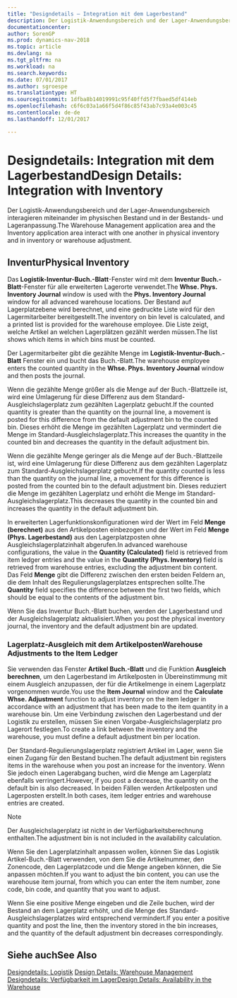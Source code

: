 ```yaml
---
title: "Designdetails – Integration mit dem Lagerbestand"
description: Der Logistik-Anwendungsbereich und der Lager-Anwendungsbereich interagieren miteinander im physischen Bestand und in der Bestands- und Lageranpassung.
documentationcenter: 
author: SorenGP
ms.prod: dynamics-nav-2018
ms.topic: article
ms.devlang: na
ms.tgt_pltfrm: na
ms.workload: na
ms.search.keywords: 
ms.date: 07/01/2017
ms.author: sgroespe
ms.translationtype: HT
ms.sourcegitcommit: 1dfba8b14019991c95f40ffd5f7fbaed5df414eb
ms.openlocfilehash: c6f6c03a1a66f5d4f86c85f43ab7c93a4e003c45
ms.contentlocale: de-de
ms.lasthandoff: 12/01/2017

---
```

# <a name="design-details-integration-with-inventory"></a><span data-ttu-id="47ce6-103">Designdetails: Integration mit dem Lagerbestand</span><span class="sxs-lookup"><span data-stu-id="47ce6-103">Design Details: Integration with Inventory</span></span>
<span data-ttu-id="47ce6-104">Der Logistik-Anwendungsbereich und der Lager-Anwendungsbereich interagieren miteinander im physischen Bestand und in der Bestands- und Lageranpassung.</span><span class="sxs-lookup"><span data-stu-id="47ce6-104">The Warehouse Management application area and the Inventory application area interact with one another in physical inventory and in inventory or warehouse adjustment.</span></span>  
  
## <a name="physical-inventory"></a><span data-ttu-id="47ce6-105">Inventur</span><span class="sxs-lookup"><span data-stu-id="47ce6-105">Physical Inventory</span></span>  
 <span data-ttu-id="47ce6-106">Das **Logistik-Inventur-Buch.-Blatt**-Fenster wird mit dem **Inventur Buch.-Blatt**-Fenster für alle erweiterten Lagerorte verwendet.</span><span class="sxs-lookup"><span data-stu-id="47ce6-106">The **Whse. Phys. Inventory Journal** window is used with the **Phys. Inventory Journal** window for all advanced warehouse locations.</span></span> <span data-ttu-id="47ce6-107">Der Bestand auf Lagerplatzebene wird berechnet, und eine gedruckte Liste wird für den Lagermitarbeiter bereitgestellt.</span><span class="sxs-lookup"><span data-stu-id="47ce6-107">The inventory on bin level is calculated, and a printed list is provided for the warehouse employee.</span></span> <span data-ttu-id="47ce6-108">Die Liste zeigt, welche Artikel an welchen Lagerplätzen gezählt werden müssen.</span><span class="sxs-lookup"><span data-stu-id="47ce6-108">The list shows which items in which bins must be counted.</span></span>  
  
 <span data-ttu-id="47ce6-109">Der Lagermitarbeiter gibt die gezählte Menge im **Logistik-Inventur-Buch.-Blatt** Fenster ein und bucht das Buch.-Blatt.</span><span class="sxs-lookup"><span data-stu-id="47ce6-109">The warehouse employee enters the counted quantity in the **Whse. Phys. Inventory Journal** window and then posts the journal.</span></span>  
  
 <span data-ttu-id="47ce6-110">Wenn die gezählte Menge größer als die Menge auf der Buch.-Blattzeile ist, wird eine Umlagerung für diese Differenz aus dem Standard-Ausgleichslagerplatz zum gezählten Lagerplatz gebucht.</span><span class="sxs-lookup"><span data-stu-id="47ce6-110">If the counted quantity is greater than the quantity on the journal line, a movement is posted for this difference from the default adjustment bin to the counted bin.</span></span> <span data-ttu-id="47ce6-111">Dieses erhöht die Menge im gezählten Lagerplatz und vermindert die Menge im Standard-Ausgleichslagerplatz.</span><span class="sxs-lookup"><span data-stu-id="47ce6-111">This increases the quantity in the counted bin and decreases the quantity in the default adjustment bin.</span></span>  
  
 <span data-ttu-id="47ce6-112">Wenn die gezählte Menge geringer als die Menge auf der Buch.-Blattzeile ist, wird eine Umlagerung für diese Differenz aus dem gezählten Lagerplatz zum Standard-Ausgleichslagerplatz gebucht.</span><span class="sxs-lookup"><span data-stu-id="47ce6-112">If the quantity counted is less than the quantity on the journal line, a movement for this difference is posted from the counted bin to the default adjustment bin.</span></span> <span data-ttu-id="47ce6-113">Dieses reduziert die Menge im gezählten Lagerplatz und erhöht die Menge im Standard-Ausgleichslagerplatz.</span><span class="sxs-lookup"><span data-stu-id="47ce6-113">This decreases the quantity in the counted bin and increases the quantity in the default adjustment bin.</span></span>  
  
 <span data-ttu-id="47ce6-114">In erweiterten Lagerfunktionskonfigurationen wird der Wert im Feld **Menge (berechnet)** aus den Artikelposten einbezogen und der Wert im Feld **Menge (Phys. Lagerbestand)** aus den Lagerplatzposten ohne Ausgleichslagerplatzinhalt abgerufen.</span><span class="sxs-lookup"><span data-stu-id="47ce6-114">In advanced warehouse configurations, the value in the **Quantity (Calculated)** field is retrieved from item ledger entries and the value in the **Quantity (Phys. Inventory)** field is retrieved from warehouse entries, excluding the adjustment bin content.</span></span> <span data-ttu-id="47ce6-115">Das Feld **Menge** gibt die Differenz zwischen den ersten beiden Feldern an, die dem Inhalt des Regulierungslagerplatzes entsprechen sollte.</span><span class="sxs-lookup"><span data-stu-id="47ce6-115">The **Quantity** field specifies the difference between the first two fields, which should be equal to the contents of the adjustment bin.</span></span>  
  
 <span data-ttu-id="47ce6-116">Wenn Sie das Inventur Buch.-Blatt buchen, werden der Lagerbestand und der Ausgleichslagerplatz aktualisiert.</span><span class="sxs-lookup"><span data-stu-id="47ce6-116">When you post the physical inventory journal, the inventory and the default adjustment bin are updated.</span></span>  
  
### <a name="warehouse-adjustments-to-the-item-ledger"></a><span data-ttu-id="47ce6-117">Lagerplatz-Ausgleich mit dem Artikelposten</span><span class="sxs-lookup"><span data-stu-id="47ce6-117">Warehouse Adjustments to the Item Ledger</span></span>  
 <span data-ttu-id="47ce6-118">Sie verwenden das Fenster **Artikel Buch.-Blatt** und die Funktion **Ausgleich berechnen**, um den Lagerbestand im Artikelposten in Übereinstimmung mit einem Ausgleich anzupassen, der für die Artikelmenge in einem Lagerplatz vorgenommen wurde.</span><span class="sxs-lookup"><span data-stu-id="47ce6-118">You use the **Item Journal** window and the **Calculate Whse. Adjustment** function to adjust inventory on the item ledger in accordance with an adjustment that has been made to the item quantity in a warehouse bin.</span></span> <span data-ttu-id="47ce6-119">Um eine Verbindung zwischen den Lagerbestand und der Logistik zu erstellen, müssen Sie einen Vorgabe-Ausgleichslagerplatz pro Lagerort festlegen.</span><span class="sxs-lookup"><span data-stu-id="47ce6-119">To create a link between the inventory and the warehouse, you must define a default adjustment bin per location.</span></span>  
  
 <span data-ttu-id="47ce6-120">Der Standard-Regulierungslagerplatz registriert Artikel im Lager, wenn Sie einen Zugang für den Bestand buchen.</span><span class="sxs-lookup"><span data-stu-id="47ce6-120">The default adjustment bin registers items in the warehouse when you post an increase for the inventory.</span></span> <span data-ttu-id="47ce6-121">Wenn Sie jedoch einen Lagerabgang buchen, wird die Menge am Lagerplatz ebenfalls verringert.</span><span class="sxs-lookup"><span data-stu-id="47ce6-121">However, if you post a decrease, the quantity on the default bin is also decreased.</span></span> <span data-ttu-id="47ce6-122">In beiden Fällen werden Artikelposten und Lagerposten erstellt.</span><span class="sxs-lookup"><span data-stu-id="47ce6-122">In both cases, item ledger entries and warehouse entries are created.</span></span>  
  
> [!NOTE]  
>  <span data-ttu-id="47ce6-123">Der Ausgleichslagerplatz ist nicht in der Verfügbarkeitsberechnung enthalten.</span><span class="sxs-lookup"><span data-stu-id="47ce6-123">The adjustment bin is not included in the availability calculation.</span></span>  
  
 <span data-ttu-id="47ce6-124">Wenn Sie den Lagerplatzinhalt anpassen wollen, können Sie das Logistik Artikel-Buch.-Blatt verwenden, von dem Sie die Artikelnummer, den Zonencode, den Lagerplatzcode und die Menge angeben können, die Sie anpassen möchten.</span><span class="sxs-lookup"><span data-stu-id="47ce6-124">If you want to adjust the bin content, you can use the warehouse item journal, from which you can enter the item number, zone code, bin code, and quantity that you want to adjust.</span></span>  
  
 <span data-ttu-id="47ce6-125">Wenn Sie eine positive Menge eingeben und die Zeile buchen, wird der Bestand an dem Lagerplatz erhöht, und die Menge des Standard-Ausgleichslagerplatzes wird entsprechend vermindert.</span><span class="sxs-lookup"><span data-stu-id="47ce6-125">If you enter a positive quantity and post the line, then the inventory stored in the bin increases, and the quantity of the default adjustment bin decreases correspondingly.</span></span>  
  
## <a name="see-also"></a><span data-ttu-id="47ce6-126">Siehe auch</span><span class="sxs-lookup"><span data-stu-id="47ce6-126">See Also</span></span>  
 <span data-ttu-id="47ce6-127">[Designdetails: Logistik](design-details-warehouse-management.md) </span><span class="sxs-lookup"><span data-stu-id="47ce6-127">[Design Details: Warehouse Management](design-details-warehouse-management.md) </span></span>  
 [<span data-ttu-id="47ce6-128">Designdetails: Verfügbarkeit im Lager</span><span class="sxs-lookup"><span data-stu-id="47ce6-128">Design Details: Availability in the Warehouse</span></span>](design-details-availability-in-the-warehouse.md)
